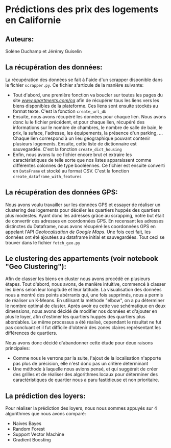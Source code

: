 # Prédictions des prix des logements en Californie

## Auteurs:

Solène Duchamp et Jérémy Guiselin

## La récupération des données:

La récupération des données se fait à l'aide d'un scrapper disponible dans le fichier `scrapper.py`. Ce fichier s'articule de la manière suivante:

- Tout d'abord, une première fonction va boucler sur toutes les pages du site _www.apartments.com/ca_ afin de récupérer tous les liens vers les biens disponibles de la plateforme. Ces liens sont ensuite stockés au format texte. C'est la fonction `create_url_db`
- Ensuite, nous avons récupéré les données pour chaque lien. Nous avons donc lu le fichier précédent, et pour chaque lien, récupéré des informations sur le nombre de chambres, le nombre de salle de bain, le prix, la suface, l'adresse, les équipements, la présence d'un parking, ... Chaque lien correspond à un lieu géographique pouvant contenir plusieurs logements. Ensuite, cette liste de dictionnaire est sauvegardée. C'est la fonction `create_dict_housing`
- Enfin, nous avons lu ce fichier encore brut et extraire les caractéristiques de telle sorte que nos listes apparaissent comme différentes colonnes de type booléennes. Ce fichier est ensuite converti en `DataFrame` et stocké au format CSV. C'est la fonction `create_dataframe_with_features`
 
## La récupération des données GPS:

Nous avons voulu travailler sur les données GPS et essayer de réaliser un clustering des logements pour décéler les quartiers huppés des quartiers plus modestes. Ayant donc les adresses grâce au scrapping, notre but était de convertir ces adresses en coordonnées GPS. En recensant les adresses distinctes du Dataframe, nous avons récupéré les coordonnées GPS en appelant l'API _Geolocalisation de Google Maps_. Une fois ceci fait, les données ont été ajoutées au dataframe initial et sauvegardées. Tout ceci se trouver dans le fichier `fetch_geo.py`

## Le clustering des appartements (voir notebook "Geo Clustering"):

Afin de classer les biens en cluster nous avons procédé en plusieurs étapes. Tout d'abord, nous avons, de manière intuitive, commencé à classer les biens selon leur longitude et leur latitude. La visualisation des données nous a montré des points abérrants qui, une fois supprimés, nous a permis de réaliser un K-Means. En utilisant la méthode "elbow", on a pu déterminer le nombre optimal de cluster. Après avoir eu cette vue schématique en deux dimensions, nous avons décidé de modifier nos données et d'ajouter en plus le loyer, afin d'estimer les quartiers huppés des quartiers plus abordables. Le même processus a été réalisé, cependant le résultat ne fut pas concluant et il fut difficile d'obtenir des zones claires représentant les différences de quartiers.

Nous avons donc décidé d'abandonner cette étude pour deux raisons principales:

- Comme nous le verrons par la suite, l'ajout de la localisation n'apporte pas plus de précision, elle n'est donc pas un critère déterminant
- Une méthode à laquelle nous avions pensé, et qui suggérait de créer des grilles et de réaliser des algorithmes locaux pour déterminer des caractéristiques de quartier nous a paru fastidieuse et non prioritaire.

## La prédiction des loyers:

Pour réaliser la prédiction des loyers, nous nous sommes appuyés sur 4 algorithmes que nous avons comparé:

- Naives Bayes
- Random Forest
- Support Vector Machine
- Gradient Boosting
